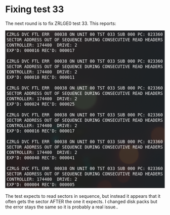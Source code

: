 # Fixing test 33

The next round is to fix ZRLGE0 test 33. This reports:

![test result](test33-result.png)

The test expects to read sectors in sequence, but instead it appears that it often gets the sector AFTER the one it expects. I changed disk packs but the error stays the same so it is probably a real issue..



